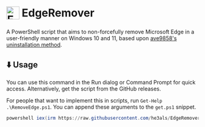 <body>
  <h1>
    <img src="https://raw.githubusercontent.com/he3als/EdgeRemover/main/EdgeRemover.svg" 
      alt="EdgeRemover Icon"
      style="vertical-align:middle;display:inline;height:1.2em;margin-bottom:.2em">
    EdgeRemover
  </h1>
<body>

A PowerShell script that aims to non-forcefully remove Microsoft Edge in a user-friendly manner on Windows 10 and 11, based upon [ave9858's uninstallation method](https://gist.github.com/ave9858/c3451d9f452389ac7607c99d45edecc6).

## ⬇️ Usage
You can use this command in the Run dialog or Command Prompt for quick access. Alternatively, get the script from the GitHub releases.

For people that want to implement this in scripts, run `Get-Help .\RemoveEdge.ps1`. You can append these arguments to the `get.ps1` snippet.

```powershell
powershell iex(irm https://raw.githubusercontent.com/he3als/EdgeRemover/main/get.ps1)
```